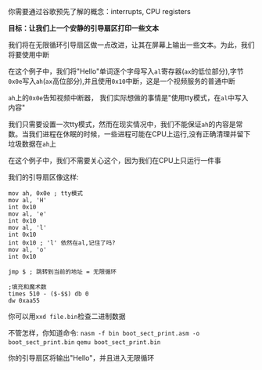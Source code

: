 你需要通过谷歌预先了解的概念：interrupts, CPU registers

**目标：让我们上一个安静的引导扇区打印一些文本**

我们将在无限循环引导扇区做一点改进，让其在屏幕上输出一些文本。为此，我们将要使用中断

在这个例子中，我们将"Hello"单词逐个字母写入`al`寄存器(`ax`的低位部分),字节`0x0e`写入`ah`(`ax`高位部分),并且使用`0x10`中断，这是一个视频服务的普通中断

`ah`上的`0x0e`告知视频中断器， 我们实际想做的事情是"使用tty模式，在`al`中写入内容"

我们只需要设置一次tty模式，然而在现实情况中，我们不能保证`ah`的内容是常数。当我们进程在休眠的时候，一些进程可能在CPU上运行,没有正确清理并留下垃圾数据在`ah`上

在这个例子中，我们不需要关心这个，因为我们在CPU上只运行一件事

我们的引导扇区像这样:

```armasm
mov ah, 0x0e ; tty模式
mov al, 'H'
int 0x10
mov al, 'e'
int 0x10
mov al, 'l'
int 0x10
int 0x10 ; 'l' 依然在al,记住了吗? 
mov al, 'o'
int 0x10

jmp $ ; 跳转到当前的地址 = 无限循环

;填充和魔术数 
times 510 - ($-$$) db 0
dw 0xaa55
```

你可以用`xxd file.bin`检查二进制数据

不管怎样，你知道命令: `nasm -f bin boot_sect_print.asm -o boot_sect_print.bin` `qemu boot_sect_print.bin`

你的引导扇区将输出"Hello"，并且进入无限循环